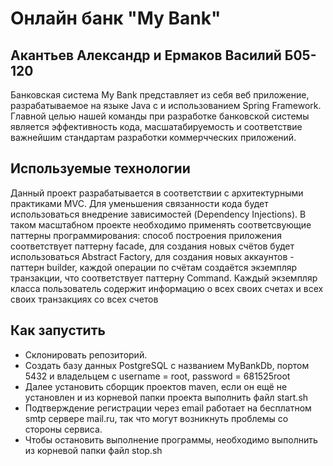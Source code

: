 # Онлайн банк "My Bank"
## Акантьев Александр и Ермаков Василий Б05-120
Банковская система My Bank представляет из себя веб приложение, разрабатываемое на языке Java с и использованием Spring Framework.
Главной целью нашей команды при разработке банковской системы является эффективность кода, масшатабируемость и соответствие важнейшим стандартам разработки коммерчческих приложений.
 
 ## Используемые технологии
 Данный проект разрабатывается в соответствии с архитектурными практиками MVC. Для уменьшения связанности кода будет использоваться внедрение зависимостей (Dependency Injections). В таком масштабном проекте необходимо применять соответсвующие паттерны программирования: способ построения приложения соответствует паттерну facade, для создания новых счётов будет использоваться Abstract Factory, для создания новых аккаунтов - паттерн builder, каждой операции по счётам создаётся экземпляр транзакции, что соответствует паттерну Command. Каждый экземпляр класса пользователь содержит информацию о всех своих счетах и всех своих транзакциях со всех счетов


## Как запустить
- Cклонировать репозиторий.  
- Создать базу данных PostgreSQL с названием MyBankDb, портом 5432 и владельцем с username = root, password = 681525root  
- Далее установить сборщик проектов maven, если он ещё не установлен и из корневой папки проекта выполнить файл start.sh
- Подтверждение регистрации через email работает на бесплатном smtp сервере mail.ru, так что могут возникнуть проблемы со стороны сервиса.   
- Чтобы остановить выполнение программы, необходимо выполнить из корневой папки файл stop.sh